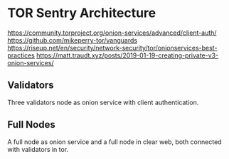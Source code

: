 # TOR Sentry Architecture


https://community.torproject.org/onion-services/advanced/client-auth/
https://github.com/mikeperry-tor/vanguards
https://riseup.net/en/security/network-security/tor/onionservices-best-practices
https://matt.traudt.xyz/posts/2019-01-19-creating-private-v3-onion-services/


## Validators

Three validators node as onion service with client authentication.

## Full Nodes

A full node as onion service and a full node in clear web, both connected with validators in tor.


